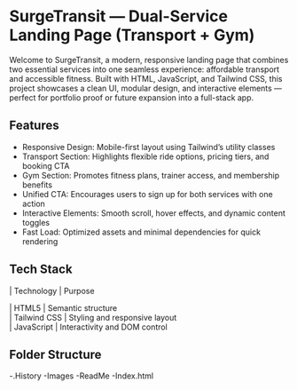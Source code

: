 #  SurgeTransit — Dual-Service Landing Page (Transport + Gym)

Welcome to SurgeTransit, a modern, responsive landing page that combines two essential services into one seamless experience: affordable transport and accessible fitness. Built with HTML, JavaScript, and Tailwind CSS, this project showcases a clean UI, modular design, and interactive elements — perfect for portfolio proof or future expansion into a full-stack app.


## Features

- Responsive Design: Mobile-first layout using Tailwind’s utility classes
- Transport Section: Highlights flexible ride options, pricing tiers, and booking CTA
- Gym Section: Promotes fitness plans, trainer access, and membership benefits
- Unified CTA: Encourages users to sign up for both services with one action
- Interactive Elements: Smooth scroll, hover effects, and dynamic content toggles
- Fast Load: Optimized assets and minimal dependencies for quick rendering


##  Tech Stack

| Technology     | Purpose                        

| HTML5          | Semantic structure             
| Tailwind CSS   | Styling and responsive layout  
| JavaScript     | Interactivity and DOM control  

##  Folder Structure
-.History
-Images
-ReadMe
-Index.html
